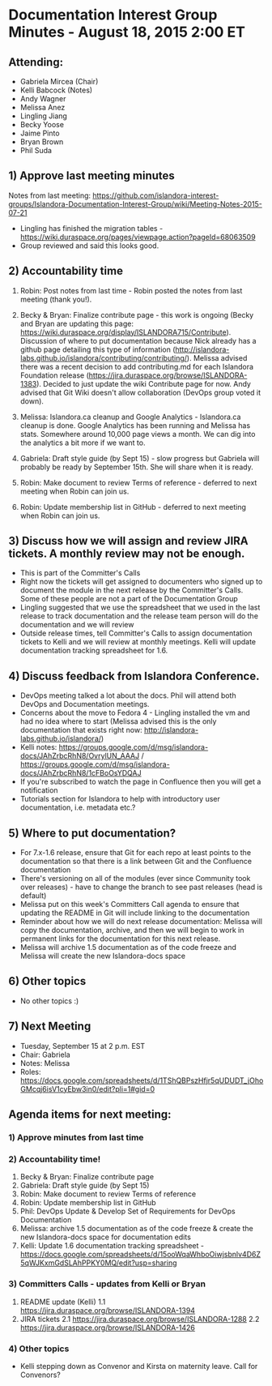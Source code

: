# Documentation Interest Group Minutes - August 18, 2015 2:00 ET

## Attending:
* Gabriela Mircea (Chair)
* Kelli Babcock (Notes)
* Andy Wagner
* Melissa Anez
* Lingling Jiang
* Becky Yoose
* Jaime Pinto
* Bryan Brown
* Phil Suda
 

## 1) Approve last meeting minutes

Notes from last meeting:
https://github.com/islandora-interest-groups/Islandora-Documentation-Interest-Group/wiki/Meeting-Notes-2015-07-21

* Lingling has finished the migration tables - https://wiki.duraspace.org/pages/viewpage.action?pageId=68063509
* Group reviewed and said this looks good.

## 2) Accountability time
  1. Robin: Post notes from last time - Robin posted the notes from last meeting (thank you!).

  2. Becky & Bryan: Finalize contribute page - this work is ongoing (Becky and Bryan are updating this page: https://wiki.duraspace.org/display/ISLANDORA715/Contribute). Discussion of where to put documentation because Nick already has a github page detailing this type of information (http://islandora-labs.github.io/islandora/contributing/contributing/). Melissa advised there was a recent decision to add contributing.md for each Islandora Foundation release (https://jira.duraspace.org/browse/ISLANDORA-1383). Decided to just update the wiki Contribute page for now. Andy advised that Git Wiki doesn't allow collaboration (DevOps group voted it down).

  3. Melissa: Islandora.ca cleanup and Google Analytics - Islandora.ca cleanup is done. Google Analytics has been running and Melissa has stats. Somewhere around 10,000 page views a month. We can dig into the analytics a bit more if we want to.

  4. Gabriela: Draft style guide (by Sept 15) - slow progress but Gabriela will probably be ready by September 15th. She will share when it is ready. 

  5. Robin: Make document to review Terms of reference - deferred to next meeting when Robin can join us. 
  6. Robin: Update membership list in GitHub - deferred to next meeting when Robin can join us. 


## 3) Discuss how we will assign and review JIRA tickets. A monthly review may not be enough.
* This is part of the Committer's Calls
* Right now the tickets will get assigned to documenters who signed up to document the module in the next release by the Committer's Calls. Some of these people are not a part of the Documentation Group
* Lingling suggested that we use the spreadsheet that we used in the last release to track documentation and the release team person will do the documentation and we will review
* Outside release times, tell Committer's Calls to assign documentation tickets to Kelli and we will review at monthly meetings. Kelli will update documentation tracking spreadsheet for 1.6.


## 4) Discuss feedback from Islandora Conference.
* DevOps meeting talked a lot about the docs. Phil will attend both DevOps and Documentation meetings. 
* Concerns about the move to Fedora 4 - Lingling installed the vm and had no idea where to start (Melissa advised this is the only documentation that exists right now: http://islandora-labs.github.io/islandora/)
* Kelli notes: https://groups.google.com/d/msg/islandora-docs/JAhZrbcRhN8/OvrylUN_AAAJ / https://groups.google.com/d/msg/islandora-docs/JAhZrbcRhN8/1cFBoOsYDQAJ
* If you're subscribed to watch the page in Confluence then you will get a notification
* Tutorials section for Islandora to help with introductory user documentation, i.e. metadata etc.?

## 5) Where to put documentation?
* For 7.x-1.6 release, ensure that Git for each repo at least points to the documentation so that there is a link between Git and the Confluence documentation
* There's versioning on all of the modules (ever since Community took over releases) - have to change the branch to see past releases (head is default)
* Melissa put on this week's Committers Call agenda to ensure that updating the README in Git will include linking to the documentation
* Reminder about how we will do next release documentation: Melissa will copy the documentation, archive, and then we will begin to work in permanent links for the documentation for this next release.
* Melissa will archive 1.5 documentation as of the code freeze and Melissa will create the new Islandora-docs space

## 6) Other topics
* No other topics :)
      
## 7) Next Meeting

* Tuesday, September 15 at 2 p.m. EST
* Chair: Gabriela
* Notes: Melissa
* Roles: https://docs.google.com/spreadsheets/d/1TShQBPszHfjr5qUDUDT_jOhoGMcqj6isV1cyEbw3in0/edit?pli=1#gid=0


## Agenda items for next meeting:
### 1) Approve minutes from last time

### 2) Accountability time!
1. Becky & Bryan: Finalize contribute page
2. Gabriela: Draft style guide (by Sept 15)
3. Robin: Make document to review Terms of reference
4. Robin: Update membership list in GitHub
5. Phil: DevOps Update & Develop Set of Requirements for DevOps Documentation
6. Melissa: archive 1.5 documentation as of the code freeze & create the new Islandora-docs space for documentation edits
7. Kelli: Update 1.6 documentation tracking spreadsheet - https://docs.google.com/spreadsheets/d/15ooWqaWhboOiwjsbnlv4D6Z5qWJKxmGdSLAhPPKY0MQ/edit?usp=sharing

### 3) Committers Calls - updates from Kelli or Bryan
1. README update (Kelli)
1.1 https://jira.duraspace.org/browse/ISLANDORA-1394
2. JIRA tickets
2.1 https://jira.duraspace.org/browse/ISLANDORA-1288 
2.2 https://jira.duraspace.org/browse/ISLANDORA-1426

### 4) Other topics
* Kelli stepping down as Convenor and Kirsta on maternity leave. Call for Convenors?


